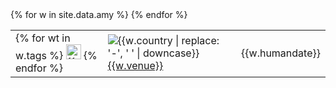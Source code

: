 <table class="table table-striped" style="width: 100%;">
{% for w in site.data.amy  %}
	<tr>
    <td>
    {% for wt in w.tags %}
    <img src="{{site.url}}/assets/img/logos/{{ wt['name'] | downcase}}.png" title="{{ wt['name'] }} workshop" alt="{{ wt['name']}} logo" width="24" height="24"/>
    {% endfor %}
    </td>
    <td>
      <img src="{{site.url}}/assets/img/flags/{{site.flag_size}}/{{w.country | downcase}}.png" title="{{w.country | replace: '-', ' '}}" alt="{{w.country | replace: '-', ' ' | downcase}}" />
      <a href="{{w.url}}">{{w.venue}}</a>
	</td>
	<td>
		{{w.humandate}}
	</td>
	</tr>
{% endfor %}
</table>

